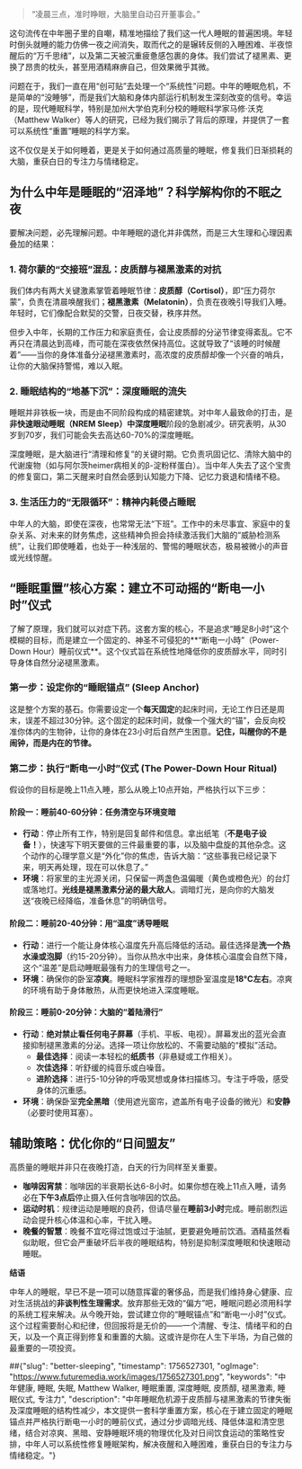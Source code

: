 

> “凌晨三点，准时睁眼，大脑里自动召开董事会。”

这句流传在中年圈子里的自嘲，精准地描绘了我们这一代人睡眠的普遍困境。年轻时倒头就睡的能力仿佛一夜之间消失，取而代之的是辗转反侧的入睡困难、半夜惊醒后的“万千思绪”，以及第二天被沉重疲惫感包裹的身体。我们尝试了褪黑素、更换了昂贵的枕头，甚至用酒精麻痹自己，但效果微乎其微。

问题在于，我们一直在用“创可贴”去处理一个“系统性”问题。中年的睡眠危机，不是简单的“没睡够”，而是我们大脑和身体内部运行机制发生深刻改变的信号。幸运的是，现代睡眠科学，特别是加州大学伯克利分校的睡眠科学家马修·沃克（Matthew Walker）等人的研究，已经为我们揭示了背后的原理，并提供了一套可以系统性“重置”睡眠的科学方案。

这不仅仅是关于如何睡着，更是关于如何通过高质量的睡眠，修复我们日渐损耗的大脑，重获白日的专注力与情绪稳定。

## **为什么中年是睡眠的“沼泽地”？科学解构你的不眠之夜**

要解决问题，必先理解问题。中年睡眠的退化并非偶然，而是三大生理和心理因素叠加的结果：

### **1. 荷尔蒙的“交接班”混乱：皮质醇与褪黑激素的对抗**

我们体内有两大关键激素掌管着睡眠节律：**皮质醇（Cortisol）**，即“压力荷尔蒙”，负责在清晨唤醒我们；**褪黑激素（Melatonin）**，负责在夜晚引导我们入睡。年轻时，它们像配合默契的交警，日夜交替，秩序井然。

但步入中年，长期的工作压力和家庭责任，会让皮质醇的分泌节律变得紊乱。它不再只在清晨达到高峰，而可能在深夜依然保持高位。这就导致了“该睡的时候醒着”——当你的身体准备分泌褪黑激素时，高浓度的皮质醇却像一个兴奋的哨兵，让你的大脑保持警惕，难以入眠。

### **2. 睡眠结构的“地基下沉”：深度睡眠的流失**

睡眠并非铁板一块，而是由不同阶段构成的精密建筑。对中年人最致命的打击，是**非快速眼动睡眠（NREM Sleep）**中**深度睡眠**阶段的急剧减少。研究表明，从30岁到70岁，我们可能会失去高达60-70%的深度睡眠。

深度睡眠，是大脑进行“清理和修复”的关键时期。它负责巩固记忆、清除大脑中的代谢废物（如与阿尔茨heimer病相关的β-淀粉样蛋白）。当中年人失去了这个宝贵的修复窗口，第二天醒来时自然会感到认知能力下降、记忆力衰退和情绪不稳。

### **3. 生活压力的“无限循环”：精神内耗侵占睡眠**

中年人的大脑，即使在深夜，也常常无法“下班”。工作中的未尽事宜、家庭中的复杂关系、对未来的财务焦虑，这些精神负担会持续激活我们大脑的“威胁检测系统”，让我们即使睡着，也处于一种浅层的、警惕的睡眠状态，极易被微小的声音或光线惊醒。

## **“睡眠重置”核心方案：建立不可动摇的“断电一小时”仪式**

了解了原理，我们就可以对症下药。这套方案的核心，不是追求“睡足8小时”这个模糊的目标，而是建立一个固定的、神圣不可侵犯的**“断电一小時”（Power-Down Hour）睡前仪式**。这个仪式旨在系统性地降低你的皮质醇水平，同时引导身体自然分泌褪黑激素。

### **第一步：设定你的“睡眠锚点” (Sleep Anchor)**

这是整个方案的基石。你需要设定一个**每天固定**的起床时间，无论工作日还是周末，误差不超过30分钟。这个固定的起床时间，就像一个强大的“锚”，会反向校准你体内的生物钟，让你的身体在23小时后自然产生困意。**记住，叫醒你的不是闹钟，而是内在的节律。**

### **第二步：执行“断电一小时”仪式 (The Power-Down Hour Ritual)**

假设你的目标是晚上11点入睡，那么从晚上10点开始，严格执行以下三步：

#### **阶段一：睡前40-60分钟：任务清空与环境变暗**

* **行动**：停止所有工作，特别是回复邮件和信息。拿出纸笔（**不是电子设备！**），快速写下明天要做的三件最重要的事，以及脑中盘旋的其他杂念。这个动作的心理学意义是“外化”你的焦虑，告诉大脑：“这些事我已经记录下来，明天再处理，现在可以休息了。”
* **环境**：将家里的主光源关闭，只保留一两盏色温偏暖（黄色或橙色光）的台灯或落地灯。**光线是褪黑激素分泌的最大敌人**。调暗灯光，是向你的大脑发送“夜晚已经降临，准备休息”的明确信号。

#### **阶段二：睡前20-40分钟：用“温度”诱导睡眠**

* **行动**：进行一个能让身体核心温度先升高后降低的活动。最佳选择是**洗一个热水澡或泡脚**（约15-20分钟）。当你从热水中出来，身体核心温度会自然下降，这个“温差”是启动睡眠最强有力的生理信号之一。
* **环境**：确保你的卧室**凉爽**。睡眠科学家推荐的理想卧室温度是**18°C左右**。凉爽的环境有助于身体散热，从而更快地进入深度睡眠。

#### **阶段三：睡前0-20分钟：大脑的“着陆滑行”**

* **行动**：**绝对禁止看任何电子屏幕**（手机、平板、电视）。屏幕发出的蓝光会直接抑制褪黑激素的分泌。选择一项让你放松的、不需要动脑的“模拟”活动。
    * **最佳选择**：阅读一本轻松的**纸质书**（非悬疑或工作相关）。
    * **次佳选择**：听舒缓的纯音乐或白噪音。
    * **进阶选择**：进行5-10分钟的呼吸冥想或身体扫描练习。专注于呼吸，感受身体的沉重感。
* **环境**：确保卧室**完全黑暗**（使用遮光窗帘，遮盖所有电子设备的微光）和**安静**（必要时使用耳塞）。

## **辅助策略：优化你的“日间盟友”**

高质量的睡眠并非只在夜晚打造，白天的行为同样至关重要。

* **咖啡因宵禁**：咖啡因的半衰期长达6-8小时。如果你想在晚上11点入睡，请务必在**下午3点后**停止摄入任何含咖啡因的饮品。
* **运动时机**：规律运动是睡眠的良药，但请尽量在**睡前3小时**完成。睡前剧烈运动会提升核心体温和心率，干扰入睡。
* **晚餐的智慧**：晚餐不宜吃得过饱或过于油腻，更要避免睡前饮酒。酒精虽然看似助眠，但它会严重破坏后半夜的睡眠结构，特别是抑制深度睡眠和快速眼动睡眠。

**结语**

中年人的睡眠，早已不是一项可以随意挥霍的奢侈品，而是我们维持身心健康、应对生活挑战的**非谈判性生理需求**。放弃那些无效的“偏方”吧，睡眠问题必须用科学的系统工程来解决。从今晚开始，尝试建立你的“睡眠锚点”和“断电一小时”仪式。这个过程需要耐心和纪律，但回报将是无价的——一个清醒、专注、情绪平和的白天，以及一个真正得到修复和重置的大脑。这或许是你在人生下半场，为自己做的最重要的一项投资。

##{"slug": "better-sleeping", "timestamp": 1756527301, "ogImage": "https://www.futuremedia.work/images/1756527301.png", "keywords": "中年健康, 睡眠, 失眠, Matthew Walker, 睡眠重置, 深度睡眠, 皮质醇, 褪黑激素, 睡眠仪式, 专注力", "description": "中年睡眠危机源于皮质醇与褪黑激素的节律失衡及深度睡眠的结构性减少，本文提供一套科学重置方案，核心在于建立固定的睡眠锚点并严格执行断电一小时的睡前仪式，通过分步调暗光线、降低体温和清空思绪，结合对凉爽、黑暗、安静睡眠环境的物理优化及对日间饮食运动的策略性安排，中年人可以系统性修复睡眠架构，解决夜醒和入睡困难，重获白日的专注力与情绪稳定。"}